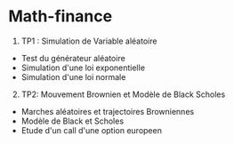 # Math-finance
1. TP1 : Simulation de Variable aléatoire
<ul>
<li>Test du générateur aléatoire</li>
<li>Simulation d'une loi exponentielle</li>
<li>Simulation d'une loi normale</li>
</ul>


2. TP2: Mouvement Brownien et Modèle de Black Scholes
<ul>
<li>Marches aléatoires et trajectoires Browniennes</li>
<li>Modèle de Black et Scholes</li>
<li>Etude d'un call d'une option europeen</li>
</ul>


